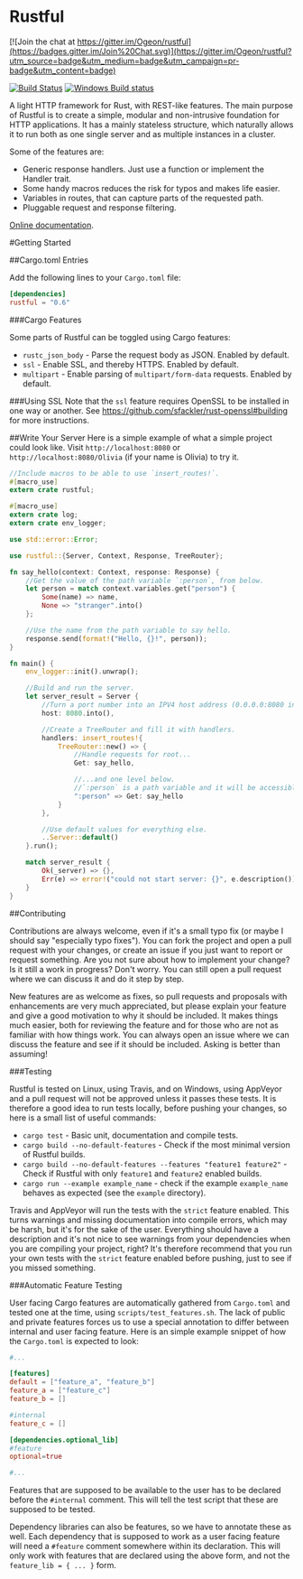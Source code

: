 Rustful
=======

[![Join the chat at https://gitter.im/Ogeon/rustful](https://badges.gitter.im/Join%20Chat.svg)](https://gitter.im/Ogeon/rustful?utm_source=badge&utm_medium=badge&utm_campaign=pr-badge&utm_content=badge)

[![Build Status](https://travis-ci.org/Ogeon/rustful.png?branch=master)](https://travis-ci.org/Ogeon/rustful)
[![Windows Build status](https://ci.appveyor.com/api/projects/status/6a95paoex0eptbgn/branch/master?svg=true)](https://ci.appveyor.com/project/Ogeon/rustful/branch/master)

A light HTTP framework for Rust, with REST-like features. The main purpose
of Rustful is to create a simple, modular and non-intrusive foundation for
HTTP applications. It has a mainly stateless structure, which naturally allows
it to run both as one single server and as multiple instances in a cluster.

Some of the features are:

* Generic response handlers. Just use a function or implement the Handler trait.
* Some handy macros reduces the risk for typos and makes life easier.
* Variables in routes, that can capture parts of the requested path.
* Pluggable request and response filtering.

[Online documentation](http://ogeon.github.io/docs/rustful/master/rustful/index.html).

#Getting Started

##Cargo.toml Entries

Add the following lines to your `Cargo.toml` file:

```toml
[dependencies]
rustful = "0.6"
```

###Cargo Features

Some parts of Rustful can be toggled using Cargo features:

 * `rustc_json_body` - Parse the request body as JSON. Enabled by default.
 * `ssl` - Enable SSL, and thereby HTTPS. Enabled by default.
 * `multipart` - Enable parsing of `multipart/form-data` requests. Enabled by default.

###Using SSL
Note that the `ssl` feature requires OpenSSL to be installed in one way or
another. See https://github.com/sfackler/rust-openssl#building for more
instructions.

##Write Your Server
Here is a simple example of what a simple project could look like. Visit
`http://localhost:8080` or `http://localhost:8080/Olivia` (if your name is
Olivia) to try it.

```rust
//Include macros to be able to use `insert_routes!`.
#[macro_use]
extern crate rustful;

#[macro_use]
extern crate log;
extern crate env_logger;

use std::error::Error;

use rustful::{Server, Context, Response, TreeRouter};

fn say_hello(context: Context, response: Response) {
    //Get the value of the path variable `:person`, from below.
    let person = match context.variables.get("person") {
        Some(name) => name,
        None => "stranger".into()
    };

    //Use the name from the path variable to say hello.
    response.send(format!("Hello, {}!", person));
}

fn main() {
    env_logger::init().unwrap();

    //Build and run the server.
    let server_result = Server {
        //Turn a port number into an IPV4 host address (0.0.0.0:8080 in this case).
        host: 8080.into(),

        //Create a TreeRouter and fill it with handlers.
        handlers: insert_routes!{
            TreeRouter::new() => {
                //Handle requests for root...
                Get: say_hello,

                //...and one level below.
                //`:person` is a path variable and it will be accessible in the handler.
                ":person" => Get: say_hello
            }
        },

        //Use default values for everything else.
        ..Server::default()
    }.run();

    match server_result {
        Ok(_server) => {},
        Err(e) => error!("could not start server: {}", e.description())
    }
}
```

##Contributing

Contributions are always welcome, even if it's a small typo fix (or maybe I
should say "especially typo fixes"). You can fork the project and open a pull
request with your changes, or create an issue if you just want to report or
request something. Are you not sure about how to implement your change? Is it
still a work in progress? Don't worry. You can still open a pull request where
we can discuss it and do it step by step.

New features are as welcome as fixes, so pull requests and proposals with
enhancements are very much appreciated, but please explain your feature and
give a good motivation to why it should be included. It makes things much
easier, both for reviewing the feature and for those who are not as familiar
with how things work. You can always open an issue where we can discuss the
feature and see if it should be included. Asking is better than assuming!

###Testing

Rustful is tested on Linux, using Travis, and on Windows, using AppVeyor and a
pull request will not be approved unless it passes these tests. It is
therefore a good idea to run tests locally, before pushing your changes, so here
is a small list of useful commands:

 * `cargo test` - Basic unit, documentation and compile tests.
 * `cargo build --no-default-features` - Check if the most minimal version of Rustful builds.
 * `cargo build --no-default-features --features "feature1 feature2"` - Check if Rustful with only `feature1` and `feature2` enabled builds.
 * `cargo run --example example_name` - check if the example `example_name` behaves as expected (see the `example` directory).

Travis and AppVeyor will run the tests with the `strict` feature enabled. This
turns warnings and missing documentation into compile errors, which may be
harsh, but it's for the sake of the user. Everything should have a description
and it's not nice to see warnings from your dependencies when you are
compiling your project, right? It's therefore recommend that you run your own
tests with the `strict` feature enabled before pushing, just to see if you
missed something.

###Automatic Feature Testing

User facing Cargo features are automatically gathered from `Cargo.toml` and
tested one at the time, using `scripts/test_features.sh`. The lack of public
and private features forces us to use a special annotation to differ between
internal and user facing feature. Here is an simple example snippet of how the
`Cargo.toml` is expected to look:

```toml
#...

[features]
default = ["feature_a", "feature_b"]
feature_a = ["feature_c"]
feature_b = []

#internal
feature_c = []

[dependencies.optional_lib]
#feature
optional=true

#...
```

Features that are supposed to be available to the user has to be declared
before the `#internal` comment. This will tell the test script that these are
supposed to be tested.

Dependency libraries can also be features, so we have to annotate these as
well. Each dependency that is supposed to work as a user facing feature will
need a `#feature` comment somewhere within its declaration. This will only
work with features that are declared using the above form, and not the
`feature_lib = { ... }` form.
